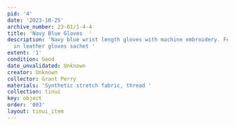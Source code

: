 ```yaml
---
pid: '4'
date: '2023-10-25'
archive_number: 23-01/1-4-4
title: 'Navy Blue Gloves  '
description: 'Navy blue wrist length gloves with machine embroidery. Formerly housed
  in leather gloves sachet '
extent: '1'
condition: Good
date_unvalidated: Unknown
creator: Unknown
collector: Grant Perry
materials: 'Synthetic stretch fabric, thread '
collection: tinui
key: object
order: '003'
layout: tinui_item
---
```

